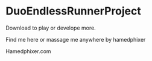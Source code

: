 # DuoEndlessRunnerProject

Download to play or develope more.

Find me here or massage me anywhere by hamedphixer

Hamedphixer.com
